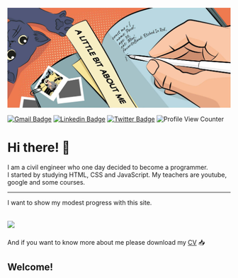 [![Header](img/github_preview.jpg "Header")](https://itzaur.netlify.app/)

[![Gmail Badge](https://img.shields.io/badge/-Gmail-c14438?style=flat-square&logo=Gmail&logoColor=white&link=mailto:preneur85@gmail.com)](mailto:preneur85@gmail.com) [![Linkedin Badge](https://img.shields.io/badge/-itzaur-blue?style=flat-square&logo=Linkedin&logoColor=white&link=https://www.linkedin.com/in/pavel-drazdou-b703a51b6/)](https://www.linkedin.com/in/pavel-drazdou-b703a51b6/) [![Twitter Badge](https://img.shields.io/badge/-PotomuchtoG-1ca0f1?style=flat-square&labelColor=1ca0f1&logo=twitter&logoColor=white&link=https://twitter.com/PotomuchtoG)](https://twitter.com/PotomuchtoG) ![Profile View Counter](https://komarev.com/ghpvc/?username=itzaur)

# Hi there! 🤘

I am a civil engineer who one day decided to become a programmer.</br>
I started by studying HTML, CSS and JavaScript. My teachers are youtube, google and some courses.

---

I want to show my modest progress with this site.

## <img src="https://media.giphy.com/media/WUlplcMpOCEmTGBtBW/giphy.gif" width="100">

And if you want to know more about me please download my [CV](pavel.cv.pdf) 📥

## Welcome!
